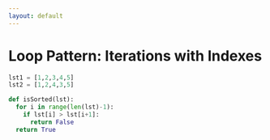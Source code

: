 ```yaml
---
layout: default
---
```

# Loop Pattern: Iterations with Indexes

```python
lst1 = [1,2,3,4,5]
lst2 = [1,2,4,3,5]

def isSorted(lst):
  for i in range(len(lst)-1):
    if lst[i] > lst[i+1]:
      return False
  return True
 ````   
